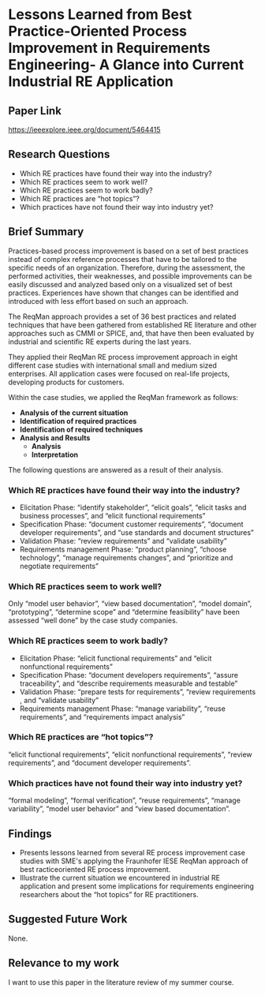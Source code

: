 # Lessons Learned from Best Practice-Oriented Process Improvement in Requirements Engineering- A Glance into Current Industrial RE Application
## Paper Link

https://ieeexplore.ieee.org/document/5464415

## Research Questions

- Which RE practices have found their way into the industry?
- Which RE practices seem to work well?
- Which RE practices seem to work badly?
- Which RE practices are “hot topics”?
- Which practices have not found their
way into industry yet?
## Brief Summary

Practices-based process improvement is based on a set of best practices instead of complex reference processes that have to be tailored to the specific needs of an organization. Therefore, during the assessment, the performed activities, their weaknesses, and possible improvements can be easily discussed and analyzed based only on a visualized set of best practices. Experiences have shown that changes can be identified and introduced with less effort based on such an approach.

The ReqMan approach provides a set of 36 best practices and related techniques that have been gathered from established RE literature and other approaches such as CMMI or SPICE, and, that have then been evaluated by industrial and scientific RE experts during the last years.

They applied their ReqMan RE process improvement approach in eight different case studies with international small and medium sized enterprises. All application cases were focused on real-life projects, developing products for customers.

Within the case studies, we applied the ReqMan
framework as follows:

- **Analysis of the current situation**
- **Identification of required practices**
- **Identification of required techniques**
- **Analysis and Results**
  - **Analysis**
  - **Interpretation**

The following questions are answered as a result of their analysis.

### Which RE practices have found their way into the industry?
- Elicitation Phase: “identify stakeholder”, “elicit goals”, “elicit tasks and business processes”, and “elicit functional requirements”
- Specification Phase: “document customer requirements”, “document developer requirements”, and “use standards and document structures”
- Validation Phase: “review requirements” and “validate usability”
- Requirements management Phase: “product planning”, “choose technology”, “manage requirements changes”, and “prioritize and negotiate requirements”

### Which RE practices seem to work well?
Only “model user behavior”, “view based documentation”, “model domain”, “prototyping”, “determine scope” and “determine feasibility” have been assessed “well done” by the case study companies.

### Which RE practices seem to work badly?
- Elicitation Phase: “elicit functional requirements” and “elicit nonfunctional requirements”
- Specification Phase: “document developers requirements”, “assure traceability”, and “describe requirements measurable and testable”
- Validation Phase: “prepare tests for requirements”, “review requirements , and “validate usability”
- Requirements management Phase: “manage variability”, “reuse requirements”, and “requirements impact analysis” 

### Which RE practices are “hot topics”?
“elicit functional requirements”, “elicit nonfunctional requirements”, “review requirements”, and “document developer requirements”.

### Which practices have not found their way into industry yet?
“formal modeling”, “formal verification”, “reuse requirements”, “manage
variability”, “model user behavior” and “view based documentation”.

## Findings

- Presents lessons learned from several RE process improvement case studies with SME's applying the Fraunhofer IESE ReqMan approach of best racticeoriented RE process improvement. 
- Illustrate the current situation we encountered in industrial RE application and present some implications for requirements engineering researchers about the “hot topics” for RE practitioners.

## Suggested Future Work

None.

## Relevance to my work

I want to use this paper in the literature review of my summer course.
